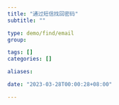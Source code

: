```yaml
---
title: "通过短信找回密码"
subtitle: ""

type: demo/find/email
group:

tags: []
categories: []

aliases:

date: "2023-03-28T00:00:28+08:00"

---
```


